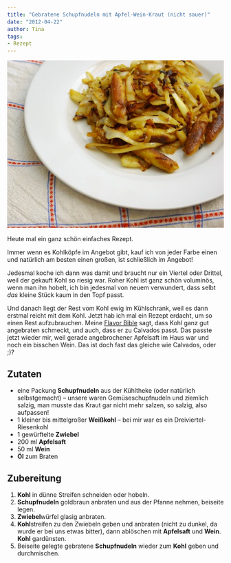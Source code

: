 ```yaml
---
title: "Gebratene Schupfnudeln mit Apfel-Wein-Kraut (nicht sauer)"
date: "2012-04-22" 
author: Tina
tags:
- Rezept
---
```


[![Bubespitzle](images/imgp8831.jpg "Schupfnudeln mit Apfel-Wein-Kraut")](http://apfeleimer.wordpress.com/2012/04/22/gebratene-schupfnudeln-mit-apfel-wein-kraut-nicht-sauer/imgp8831/)

Heute mal ein ganz schön einfaches Rezept.

Immer wenn es Kohlköpfe im Angebot gibt, kauf ich von jeder Farbe einen und natürlich am besten einen großen, ist schließlich im Angebot!

Jedesmal koche ich dann was damit und braucht nur ein Viertel oder Drittel, weil der gekauft Kohl so riesig war. Roher Kohl ist ganz schön voluminös, wenn man ihn hobelt, ich bin jedesmal von neuem verwundert, dass selbt _das_ kleine Stück kaum in den Topf passt.

Und danach liegt der Rest vom Kohl ewig im Kühlschrank, weil es dann erstmal reicht mit dem Kohl. Jetzt hab ich mal ein Rezept erdacht, um so einen Rest aufzubrauchen. Meine [Flavor Bible](http://www.amazon.de/The-Flavor-Bible-Creativity-Imaginative/dp/0316118400) sagt, dass Kohl ganz gut angebraten schmeckt, und auch, dass er zu Calvados passt. Das passte jetzt wieder mir, weil gerade angebrochener Apfelsaft im Haus war und noch ein bisschen Wein. Das ist doch fast das gleiche wie Calvados, oder ;)?

## Zutaten

- eine Packung **Schupfnudeln** aus der Kühltheke (oder natürlich selbstgemacht) – unsere waren Gemüseschupfnudeln und ziemlich salzig, man musste das Kraut gar nicht mehr salzen, so salzig, also aufpassen!
- 1 kleiner bis mittelgroßer **Weißkohl** – bei mir war es ein Dreiviertel-Riesenkohl
- 1 gewürftelte **Zwiebel**
- 200 ml **Apfelsaft**
- 50 ml **Wein**
- **Öl** zum Braten

## Zubereitung

1. **Kohl** in dünne Streifen schneiden oder hobeln.
2. **Schupfnudeln** goldbraun anbraten und aus der Pfanne nehmen, beiseite legen.
3. **Zwiebel**würfel glasig anbraten.
4. **Kohl**streifen zu den Zwiebeln geben und anbraten (nicht zu dunkel, da wurde er bei uns etwas bitter), dann ablöschen mit **Apfelsaft** und **Wein**. **Kohl** gardünsten.
5. Beiseite gelegte gebratene **Schupfnudeln** wieder zum **Kohl** geben und durchmischen.
